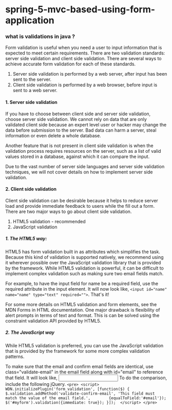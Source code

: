 # spring-5-mvc-based-using-form-application

### what is validations in java ?

Form validation is useful when you need a user to input information that is expected to meet certain requirements. There are two validation standards: server side validation and client side validation. There are several ways to achieve accurate form validation for each of these standards.
  1. Server side validation is performed by a web server, after input has been sent to the server.
  2. Client side validation is performed by a web browser, before input is sent to a web server.
  
#### 1. Server side validation

If you have to choose between client side and server side validation, choose server side validation. We cannot rely on data that are only validated client side because an expert level user or hacker may change the data before submission to the server. Bad data can harm a server, steal information or even delete a whole database.

Another feature that is not present in client side validation is when the validation process requires resources on the server, such as a list of valid values stored in a database, against which it can compare the input.

Due to the vast number of server side languages and server side validation techniques, we will not cover details on how to implement server side validation.

#### 2. Client side validation
Client side validation can be desirable because it helps to reduce server load and provide immediate feedback to users while the fill out a form. There are two major ways to go about client side validation.

1. HTML5 validation - recommended
2. JavaScript validation

##### 1. The HTML5 way:
HTML5 has form validation built in as attributes which simplifies the task. Because this kind of validation is supported natively, we recommend using it wherever possible over the JavaScript validation library that is provided by the framework. While HTML5 validation is powerful, it can be difficult to implement complex validation such as making sure two email fields match.

For example, to have the input field for name be a required field, use the required attribute in the input element. It will now look like, `<input id="name" name="name" type="text" required="">`. That's it!

For some more details on HTML5 validation and form elements, see the MDN Forms in HTML documentation. One major drawback is flexibility of alert prompts in terms of text and format. This is can be solved using the constraint validation API provided by HTML5.

##### 2. The JavaScript way
While HTML5 validation is preferred, you can use the JavaScript validation that is provided by the framework for some more complex validation patterns.

To make sure that the email and confirm email fields are identical, use class="validate-email" in the email field along with id="email" to reference that field. It will look like, <input class="validate-email" id="email" name="email" type="text">
To do the comparison, include the following jQuery.
`<pre>
     <script>
        WDN.initializePlugin('form_validation', [function($) {
          $.validation.addMethod('validate-confirm-email', 'This field must match the value of the email field.',       
          {equalToField:'#email'});
          $('#myform').validation({immediate: true});
          }]); 
     </script>
</pre>`
